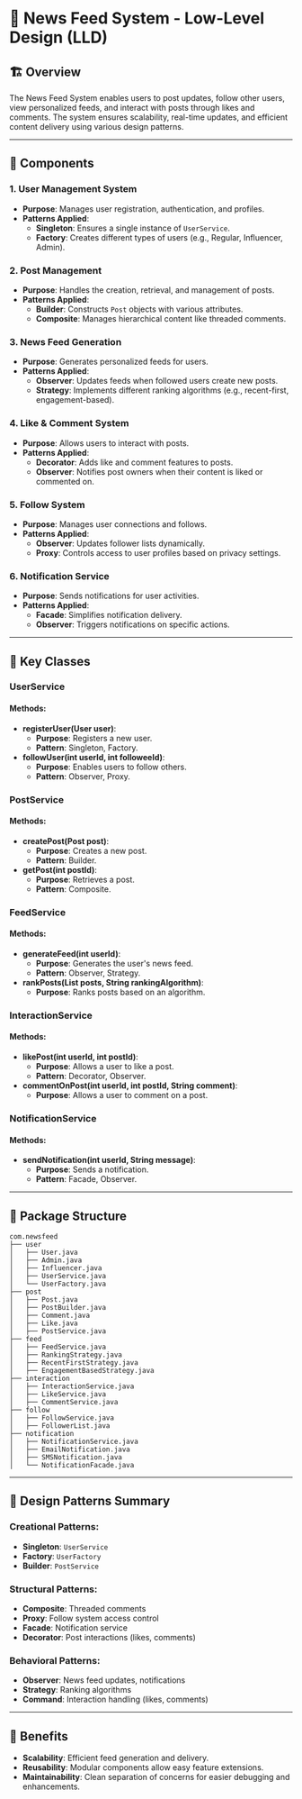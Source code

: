 # 📰 News Feed System - Low-Level Design (LLD)

## 🏗️ Overview

The News Feed System enables users to post updates, follow other users, view personalized feeds, and interact with posts through likes and comments. The system ensures scalability, real-time updates, and efficient content delivery using various design patterns.

---

## 🔧 Components

### 1. **User Management System**
- **Purpose**: Manages user registration, authentication, and profiles.
- **Patterns Applied**:
    - **Singleton**: Ensures a single instance of `UserService`.
    - **Factory**: Creates different types of users (e.g., Regular, Influencer, Admin).

### 2. **Post Management**
- **Purpose**: Handles the creation, retrieval, and management of posts.
- **Patterns Applied**:
    - **Builder**: Constructs `Post` objects with various attributes.
    - **Composite**: Manages hierarchical content like threaded comments.

### 3. **News Feed Generation**
- **Purpose**: Generates personalized feeds for users.
- **Patterns Applied**:
    - **Observer**: Updates feeds when followed users create new posts.
    - **Strategy**: Implements different ranking algorithms (e.g., recent-first, engagement-based).

### 4. **Like & Comment System**
- **Purpose**: Allows users to interact with posts.
- **Patterns Applied**:
    - **Decorator**: Adds like and comment features to posts.
    - **Observer**: Notifies post owners when their content is liked or commented on.

### 5. **Follow System**
- **Purpose**: Manages user connections and follows.
- **Patterns Applied**:
    - **Observer**: Updates follower lists dynamically.
    - **Proxy**: Controls access to user profiles based on privacy settings.

### 6. **Notification Service**
- **Purpose**: Sends notifications for user activities.
- **Patterns Applied**:
    - **Facade**: Simplifies notification delivery.
    - **Observer**: Triggers notifications on specific actions.

---

## 🔑 Key Classes

### **UserService**
#### Methods:
- **registerUser(User user)**:
    - **Purpose**: Registers a new user.
    - **Pattern**: Singleton, Factory.
- **followUser(int userId, int followeeId)**:
    - **Purpose**: Enables users to follow others.
    - **Pattern**: Observer, Proxy.

### **PostService**
#### Methods:
- **createPost(Post post)**:
    - **Purpose**: Creates a new post.
    - **Pattern**: Builder.
- **getPost(int postId)**:
    - **Purpose**: Retrieves a post.
    - **Pattern**: Composite.

### **FeedService**
#### Methods:
- **generateFeed(int userId)**:
    - **Purpose**: Generates the user's news feed.
    - **Pattern**: Observer, Strategy.
- **rankPosts(List<Post> posts, String rankingAlgorithm)**:
    - **Purpose**: Ranks posts based on an algorithm.

### **InteractionService**
#### Methods:
- **likePost(int userId, int postId)**:
    - **Purpose**: Allows a user to like a post.
    - **Pattern**: Decorator, Observer.
- **commentOnPost(int userId, int postId, String comment)**:
    - **Purpose**: Allows a user to comment on a post.

### **NotificationService**
#### Methods:
- **sendNotification(int userId, String message)**:
    - **Purpose**: Sends a notification.
    - **Pattern**: Facade, Observer.

---

## 📂 Package Structure

```
com.newsfeed
├── user
│   ├── User.java
│   ├── Admin.java
│   ├── Influencer.java
│   ├── UserService.java
│   └── UserFactory.java
├── post
│   ├── Post.java
│   ├── PostBuilder.java
│   ├── Comment.java
│   ├── Like.java
│   ├── PostService.java
├── feed
│   ├── FeedService.java
│   ├── RankingStrategy.java
│   ├── RecentFirstStrategy.java
│   ├── EngagementBasedStrategy.java
├── interaction
│   ├── InteractionService.java
│   ├── LikeService.java
│   ├── CommentService.java
├── follow
│   ├── FollowService.java
│   ├── FollowerList.java
├── notification
│   ├── NotificationService.java
│   ├── EmailNotification.java
│   ├── SMSNotification.java
│   └── NotificationFacade.java
```

---

## 🚀 Design Patterns Summary

### **Creational Patterns**:
- **Singleton**: `UserService`
- **Factory**: `UserFactory`
- **Builder**: `PostService`

### **Structural Patterns**:
- **Composite**: Threaded comments
- **Proxy**: Follow system access control
- **Facade**: Notification service
- **Decorator**: Post interactions (likes, comments)

### **Behavioral Patterns**:
- **Observer**: News feed updates, notifications
- **Strategy**: Ranking algorithms
- **Command**: Interaction handling (likes, comments)

---

## 🌟 Benefits
- **Scalability**: Efficient feed generation and delivery.
- **Reusability**: Modular components allow easy feature extensions.
- **Maintainability**: Clean separation of concerns for easier debugging and enhancements.
